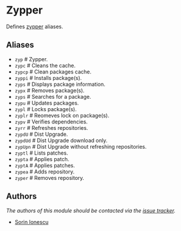 # Zypper

Defines [zypper][1] aliases.

## Aliases

- `zyp` # Zypper.
- `zypc` # Cleans the cache.
- `zypcp` # Clean packages cache.
- `zyppi` # Installs package(s).
- `zyps` # Displays package information.
- `zypx` # Removes package(s).
- `zyps` # Searches for a package.
- `zypu` # Updates packages.
- `zypl` # Locks package(s).
- `zyplr` # Reomeves lock on package(s).
- `zypv` # Verifies dependencies.
- `zyrr` # Refreshes repositories.
- `zypdU` # Dist Upgrade.
- `zypdUd` # Dist Upgrade download only.
- `zypUpn` # Dist Upgrade without refreshing repositories.
- `zyptl` # Lists patches.
- `zypta` # Applies patch.
- `zyptA` # Applies patches.
- `zypea` # Adds repository.
- `zyper` # Removes repository.

## Authors

_The authors of this module should be contacted via the [issue tracker][2]._

- [Sorin Ionescu](https://github.com/sorin-ionescu)

[1]: https://en.opensuse.org/Portal:Zypper
[2]: https://github.com/sorin-ionescu/prezto/issues

